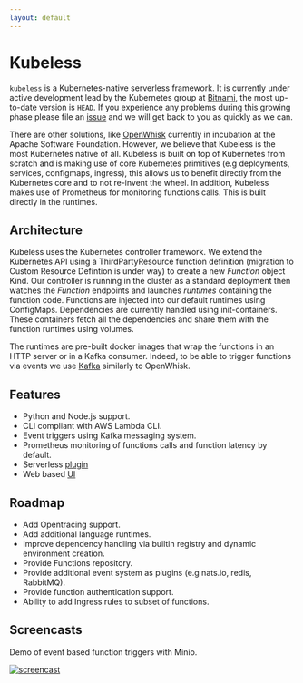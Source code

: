 ```yaml
---
layout: default
---
```


# Kubeless

`kubeless` is a Kubernetes-native serverless framework. It is currently under active development lead by the Kubernetes group at [Bitnami](https://bitnami.com/kubernetes), the most up-to-date version is `HEAD`. If you experience any problems during this growing phase please file an [issue](https://github.com/kubeless/kubeless/issues) and we will get back to you as quickly as we can.

There are other solutions, like [OpenWhisk](https://github.com/openwhisk/openwhisk) currently in incubation at the Apache Software Foundation. However, we believe that Kubeless is the most Kubernetes native of all. Kubeless is built on top of Kubernetes from scratch and is making use of core Kubernetes primitives (e.g deployments, services, configmaps, ingress), this allows us to benefit directly from the Kubernetes core and to not re-invent the wheel. In addition, Kubeless makes use of Prometheus for monitoring functions calls. This is built directly in the runtimes.

## Architecture

Kubeless uses the Kubernetes controller framework. We extend the Kubernetes API using a ThirdPartyResource function definition (migration to Custom Resource Defintion is under way) to create a new _Function_ object Kind. Our controller is running in the cluster as a standard deployment then watches the _Function_ endpoints and launches _runtimes_ containing the function code. Functions are injected into our default runtimes using ConfigMaps. Dependencies are currently handled using init-containers. These containers fetch all the dependencies and share them with the function runtimes using volumes.

The runtimes are pre-built docker images that wrap the functions in an HTTP server or in a Kafka consumer. Indeed, to be able to trigger functions via events we use [Kafka](https://kafka.apache.org) similarly to OpenWhisk.

## Features

* Python and Node.js support. 
* CLI compliant with AWS Lambda CLI.
* Event triggers using Kafka messaging system.
* Prometheus monitoring of functions calls and function latency by default.
* Serverless [plugin](https://github.com/serverless/serverless-kubeless.git)
* Web based [UI](https://github.com/kubeless/kubeless-ui)

## Roadmap

* Add Opentracing support.
* Add additional language runtimes.
* Improve dependency handling via builtin registry and dynamic environment creation.
* Provide Functions repository.
* Provide additional event system as plugins (e.g nats.io, redis, RabbitMQ).
* Provide function authentication support.
* Ability to add Ingress rules to subset of functions.

## Screencasts

Demo of event based function triggers with Minio.

[![screencast](https://img.youtube.com/vi/AxZuQIJUX4s/0.jpg)](https://www.youtube.com/watch?v=AxZuQIJUX4s)

